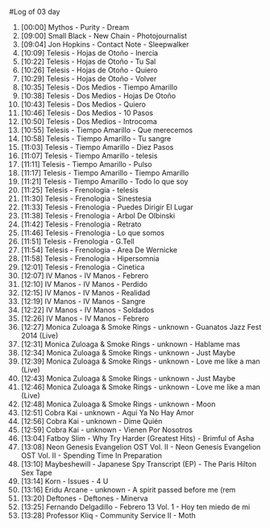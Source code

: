 #Log of 03 day

1. [00:00] Mythos - Purity - Dream
1. [09:00] Small Black - New Chain - Photojournalist
1. [09:04] Jon Hopkins - Contact Note - Sleepwalker
1. [10:09] Telesis - Hojas de Otoño - Inercia
1. [10:22] Telesis - Hojas de Otoño - Tu Sal
1. [10:26] Telesis - Hojas de Otoño - Quiero
1. [10:29] Telesis - Hojas de Otoño - Volver
1. [10:35] Telesis - Dos Medios - Tiempo Amarillo
1. [10:38] Telesis - Dos Medios - Hojas De Otoño
1. [10:43] Telesis - Dos Medios - Quiero
1. [10:46] Telesis - Dos Medios - 10 Pasos
1. [10:50] Telesis - Dos Medios - Introcoma
1. [10:55] Telesis - Tiempo Amarillo - Que merecemos
1. [10:58] Telesis - Tiempo Amarillo - Tu sangre
1. [11:03] Telesis - Tiempo Amarillo - Diez Pasos
1. [11:07] Telesis - Tiempo Amarillo - telesis
1. [11:11] Telesis - Tiempo Amarillo - Pulso
1. [11:17] Telesis - Tiempo Amarillo - Tiempo Amarillo
1. [11:21] Telesis - Tiempo Amarillo - Todo lo que soy
1. [11:25] Telesis - Frenologia - telesis
1. [11:30] Telesis - Frenologia - Sinestesia
1. [11:33] Telesis - Frenologia - Puedes Dirigir El Lugar
1. [11:38] Telesis - Frenologia - Arbol De Olbinski
1. [11:42] Telesis - Frenologia - Retrato
1. [11:46] Telesis - Frenologia - Lo que somos
1. [11:51] Telesis - Frenologia - G.Tell
1. [11:54] Telesis - Frenologia - Area De Wernicke
1. [11:58] Telesis - Frenologia - Hipersomnia
1. [12:01] Telesis - Frenologia - Cinetica
1. [12:07] IV Manos - IV Manos - Febrero
1. [12:10] IV Manos - IV Manos - Perdido
1. [12:15] IV Manos - IV Manos - Realidad
1. [12:19] IV Manos - IV Manos - Sangre
1. [12:22] IV Manos - IV Manos - Soldados
1. [12:26] IV Manos - IV Manos - Febrero
1. [12:27] Monica Zuloaga & Smoke Rings - unknown - Guanatos Jazz Fest 2014 (Live)
1. [12:31] Monica Zuloaga & Smoke Rings - unknown - Hablame mas
1. [12:34] Monica Zuloaga & Smoke Rings - unknown - Just Maybe
1. [12:39] Monica Zuloaga & Smoke Rings - unknown - Love me like a man (Live)
1. [12:43] Monica Zuloaga & Smoke Rings - unknown - Just Maybe
1. [12:46] Monica Zuloaga & Smoke Rings - unknown - Love me like a man (Live)
1. [12:48] Monica Zuloaga & Smoke Rings - unknown - Moon
1. [12:51] Cobra Kai - unknown - Aqui Ya No Hay Amor
1. [12:56] Cobra Kai - unknown - Dime Quién
1. [12:59] Cobra Kai - unknown - Vienen Por Nosotros
1. [13:04] Fatboy Slim - Why Try Harder (Greatest Hits) - Brimful of Asha
1. [13:08] Neon Genesis Evangelion OST Vol. II - Neon Genesis Evangelion OST Vol. II - Spending Time In Preparation
1. [13:10] Maybeshewill - Japanese Spy Transcript (EP) - The Paris Hilton Sex Tape
1. [13:14] Korn - Issues - 4 U
1. [13:16] Eridu Arcane - unknown - A spirit passed before me (rem
1. [13:20] Deftones - Deftones - Minerva
1. [13:25] Fernando Delgadillo - Febrero 13 Vol. 1 - Hoy ten miedo de mi
1. [13:28] Professor Kliq - Community Service II - Moth
